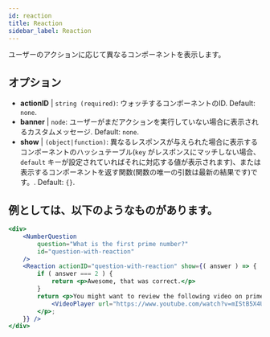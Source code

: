 ```yaml
---
id: reaction 
title: Reaction
sidebar_label: Reaction
---
```


ユーザーのアクションに応じて異なるコンポーネントを表示します。

## オプション

* __actionID__ | `string (required)`: ウォッチするコンポーネントのID. Default: `none`.
* __banner__ | `node`: ユーザーがまだアクションを実行していない場合に表示されるカスタムメッセージ. Default: `none`.
* __show__ | `(object|function)`: 異なるレスポンスが与えられた場合に表示するコンポーネントのハッシュテーブル(`key` がレスポンスにマッチしない場合、`default` キーが設定されていればそれに対応する値が表示されます)、または表示するコンポーネントを返す関数(関数の唯一の引数は最新の結果です)です。. Default: `{}`.


## 例としては、以下のようなものがあります。

```jsx live
<div>
	<NumberQuestion
		question="What is the first prime number?"
		id="question-with-reaction"
	/>
	<Reaction actionID="question-with-reaction" show={( answer ) => {
		if ( answer === 2 ) {
			return <p>Awesome, that was correct.</p>
		}
		return <p>You might want to review the following video on prime numbers:
			<VideoPlayer url="https://www.youtube.com/watch?v=mIStB5X4U8M" />
		</p>;
	}} />
</div>
``` 

